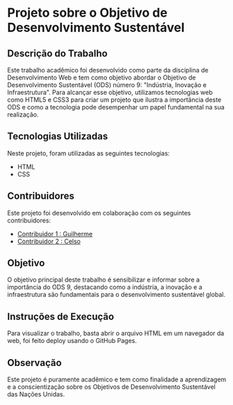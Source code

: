 # Projeto sobre o Objetivo de Desenvolvimento Sustentável 

## Descrição do Trabalho
Este trabalho acadêmico foi desenvolvido como parte da disciplina de Desenvolvimento Web e tem como objetivo abordar o Objetivo de Desenvolvimento Sustentável (ODS) número 9: "Indústria, Inovação e Infraestrutura". Para alcançar esse objetivo, utilizamos tecnologias web como HTML5 e CSS3 para criar um projeto que ilustra a importância deste ODS e como a tecnologia pode desempenhar um papel fundamental na sua realização.

## Tecnologias Utilizadas
Neste projeto, foram utilizadas as seguintes tecnologias:
- HTML
- CSS

## Contribuidores
Este projeto foi desenvolvido em colaboração com os seguintes contribuidores:
- [Contribuidor 1 : Guilherme](https://github.com/guivbs)
- [Contribuidor 2 : Celso](https://github.com/Celsolf)

## Objetivo
O objetivo principal deste trabalho é sensibilizar e informar sobre a importância do ODS 9, destacando como a indústria, a inovação e a infraestrutura são fundamentais para o desenvolvimento sustentável global.

## Instruções de Execução
Para visualizar o trabalho, basta abrir o arquivo HTML em um navegador da web, foi feito deploy usando o GitHub Pages.

## Observação
Este projeto é puramente acadêmico e tem como finalidade a aprendizagem e a conscientização sobre os Objetivos de Desenvolvimento Sustentável das Nações Unidas.
